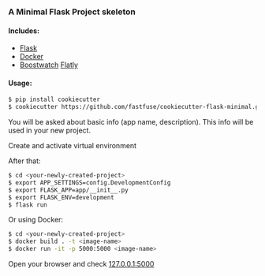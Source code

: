 ### A Minimal Flask Project skeleton

#### Includes:
- [Flask]
- [Docker]
- [Boostwatch] [Flatly]

#### Usage:
```sh
$ pip install cookiecutter
$ cookiecutter https://github.com/fastfuse/cookiecutter-flask-minimal.git
```

You will be asked about basic info (app name, description).
This info will be used in your new project.

Create and activate virtual environment

After that:

```sh
$ cd <your-newly-created-project>
$ export APP_SETTINGS=config.DevelopmentConfig
$ export FLASK_APP=app/__init__.py
$ export FLASK_ENV=development
$ flask run
```

Or using Docker:
```sh
$ cd <your-newly-created-project>
$ docker build . -t <image-name>
$ docker run -it -p 5000:5000 <image-name>
```

Open your browser and check [127.0.0.1:5000]

[Flask]: http://flask.pocoo.org/
[Docker]: https://www.docker.com/
[Boostwatch]: https://bootswatch.com/
[Flatly]: https://bootswatch.com/flatly/
[127.0.0.1:5000]: http://127.0.0.1:5000